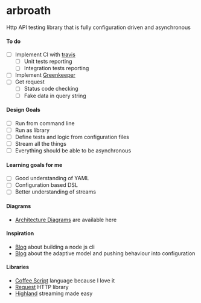 # arbroath
Http API testing library that is fully configuration driven and asynchronous

#### To do

- [ ] Implement CI with [travis](https://travis-ci.org/)
  - [ ] Unit tests reporting
  - [ ] Integration tests reporting
- [ ] Implement [Greenkeeper](http://greenkeeper.io/)
- [ ] Get request
  - [ ] Status code checking
  - [ ] Fake data in query string

#### Design Goals

- [ ] Run from command line
- [ ] Run as library
- [ ] Define tests and logic from configuration files
- [ ] Stream all the things
- [ ] Everything should be able to be asynchronous

#### Learning goals for me

- [ ] Good understanding of YAML
- [ ] Configuration based DSL
- [ ] Better understanding of streams

#### Diagrams

- [Architecture Diagrams](./diagrams/README.md) are available here

#### Inspiration

- [Blog](https://developer.atlassian.com/blog/2015/11/scripting-with-node/) about building a node js cli
- [Blog](http://martinfowler.com/articles/refactoring-adaptive-model.html) about the adaptive model and pushing behaviour into configuration

#### Libraries

- [Coffee Script](http://coffeescript.org/) language because I love it
- [Request](https://github.com/request/request) HTTP library
- [Highland](http://highlandjs.org/) streaming made easy
